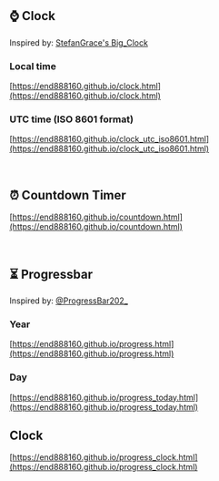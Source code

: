 ## ⌚️ Clock

Inspired by: [StefanGrace&#39;s Big_Clock](https://github.com/StefanGrace/Big_Clock)

### Local time

[https://end888160.github.io/clock.html](https://end888160.github.io/clock.html)

### UTC time (ISO 8601 format)

[https://end888160.github.io/clock_utc_iso8601.html](https://end888160.github.io/clock_utc_iso8601.html)

<br>

## ⏰ Countdown Timer

[https://end888160.github.io/countdown.html](https://end888160.github.io/countdown.html)

<br>

## ⏳ Progressbar

Inspired by: [@ProgressBar202&#95;](https://x.com/ProgressBar202_)

### Year

[https://end888160.github.io/progress.html](https://end888160.github.io/progress.html)

### Day

[https://end888160.github.io/progress_today.html](https://end888160.github.io/progress_today.html)

## Clock

[https://end888160.github.io/progress_clock.html](https://end888160.github.io/progress_clock.html)
